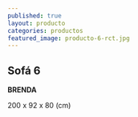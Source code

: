 ```yaml
---
published: true
layout: producto
categories: productos
featured_image: producto-6-rct.jpg
---
```

## Sofá 6
**BRENDA**

200 x 92 x 80 (cm)
